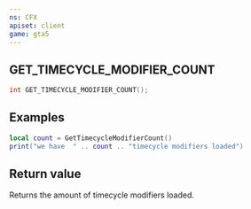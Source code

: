 ```yaml
---
ns: CFX
apiset: client
game: gta5
---
```

## GET_TIMECYCLE_MODIFIER_COUNT

```c
int GET_TIMECYCLE_MODIFIER_COUNT();
```

## Examples

```lua
local count = GetTimecycleModifierCount()
print("we have  " .. count .. "timecycle modifiers loaded")
```

## Return value
Returns the amount of timecycle modifiers loaded.
